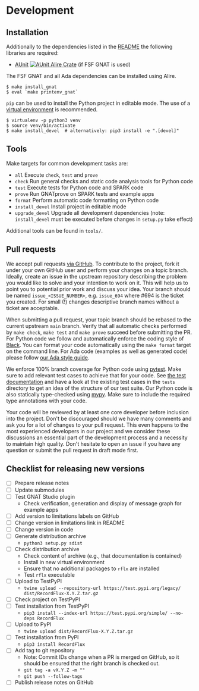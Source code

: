 # Development

## Installation

Additionally to the dependencies listed in the [README](../README.md#installation) the following libraries are required:

- [AUnit](https://github.com/AdaCore/aunit) [![AUnit Alire Crate](https://img.shields.io/endpoint?url=https://alire.ada.dev/badges/aunit.json)](https://alire.ada.dev/crates/aunit.html) (if FSF GNAT is used)

The FSF GNAT and all Ada dependencies can be installed using Alire.

```Console
$ make install_gnat
$ eval `make printenv_gnat`
```

`pip` can be used to install the Python project in editable mode. The use of a [virtual environment](https://docs.python.org/3/tutorial/venv.html) is recommended.

```Console
$ virtualenv -p python3 venv
$ source venv/bin/activate
$ make install_devel  # alternatively: pip3 install -e ".[devel]"
```

## Tools

Make targets for common development tasks are:

- `all` Execute `check`, `test` and `prove`
- `check` Run general checks and static code analysis tools for Python code
- `test` Execute tests for Python code and SPARK code
- `prove` Run GNATprove on SPARK tests and example apps
- `format` Perform automatic code formatting on Python code
- `install_devel` Install project in editable mode
- `upgrade_devel` Upgrade all development dependencies (note: `install_devel` must be executed before changes in `setup.py` take effect)

Additional tools can be found in `tools/`.

## Pull requests

We accept pull requests [via GitHub](https://github.com/Componolit/RecordFlux/compare). To contribute to the project, fork it under your own GitHub user and perform your changes on a topic branch. Ideally, create an issue in the upstream repository describing the problem you would like to solve and your intention to work on it. This will help us to point you to potential prior work and discuss your idea. Your branch should be named `issue_<ISSUE_NUMBER>`, e.g. `issue_694` where #694 is the ticket you created. For small (!) changes descriptive branch names without a ticket are acceptable.

When submitting a pull request, your topic branch should be rebased to the current upstream `main` branch. Verify that all automatic checks performed by `make check`, `make test` and `make prove` succeed before submitting the PR. For Python code we follow and automatically enforce the coding style of [Black](https://pypi.org/project/black/). You can format your code automatically using the `make format` target on the command line. For Ada code (examples as well as generated code) please follow [our Ada style guide](https://github.com/Componolit/ada-style).

We enforce 100% branch coverage for Python code using [pytest](https://pytest.org). Make sure to add relevant test cases to achieve that for your code. See [the test documentation](/tests/README.md) and have a look at the existing test cases in the `tests` directory to get an idea of the structure of our test suite. Our Python code is also statically type-checked using [mypy](http://mypy-lang.org/). Make sure to include the required type annotations with your code.

Your code will be reviewed by at least one core developer before inclusion into the project. Don't be discouraged should we have many comments and ask you for a lot of changes to your pull request. This even happens to the most experienced developers in our project and we consider these discussions an essential part of the development process and a necessity to maintain high quality. Don't hesitate to open an issue if you have any question or submit the pull request in draft mode first.

## Checklist for releasing new versions

- [ ] Prepare release notes
- [ ] Update submodules
- [ ] Test GNAT Studio plugin
    - Check verification, generation and display of message graph for example apps
- [ ] Add version to limitations labels on GitHub
- [ ] Change version in limitations link in README
- [ ] Change version in code
- [ ] Generate distribution archive
    - `python3 setup.py sdist`
- [ ] Check distribution archive
    - Check content of archive (e.g., that documentation is contained)
    - Install in new virtual environment
    - Ensure that no additional packages to `rflx` are installed
    - Test `rflx` executable
- [ ] Upload to TestPyPI
    - `twine upload --repository-url https://test.pypi.org/legacy/ dist/RecordFlux-X.Y.Z.tar.gz`
- [ ] Check project on TestPyPI
- [ ] Test installation from TestPyPI
    - `pip3 install --index-url https://test.pypi.org/simple/ --no-deps RecordFlux`
- [ ] Upload to PyPI
    - `twine upload dist/RecordFlux-X.Y.Z.tar.gz`
- [ ] Test installation from PyPI
    - `pip3 install RecordFlux`
- [ ] Add tag to git repository
    - Note: Commit IDs change when a PR is merged on GitHub, so it should be ensured that the right branch is checked out.
    - `git tag -a vX.Y.Z -m ""`
    - `git push --follow-tags`
- [ ] Publish release notes on GitHub
